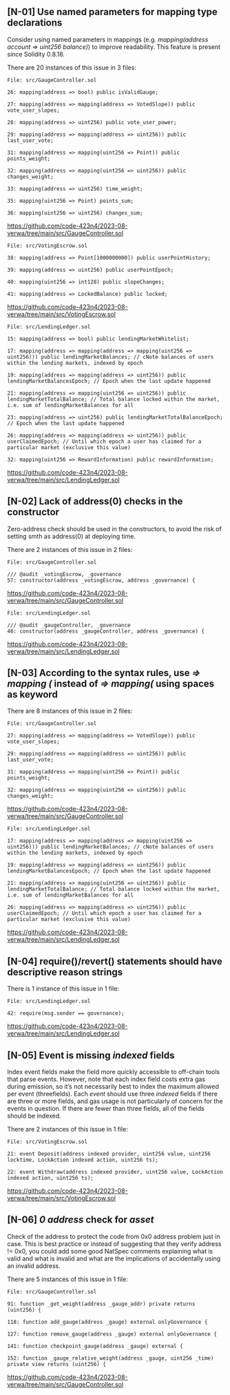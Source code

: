 ## [N-01] Use named parameters for mapping type declarations

Consider using named parameters in mappings (e.g. *mapping(address account => uint256 balance)*) to improve readability. This feature is present since Solidity 0.8.18.

There are 20 instances of this issue in 3 files:

    File: src/GaugeController.sol	

    26: mapping(address => bool) public isValidGauge;

    27: mapping(address => mapping(address => VotedSlope)) public vote_user_slopes;

    28: mapping(address => uint256) public vote_user_power;

    29: mapping(address => mapping(address => uint256)) public last_user_vote;

    31: mapping(address => mapping(uint256 => Point)) public points_weight;

    32: mapping(address => mapping(uint256 => uint256)) public changes_weight;

    33: mapping(address => uint256) time_weight;

    35: mapping(uint256 => Point) points_sum;

    36: mapping(uint256 => uint256) changes_sum;

https://github.com/code-423n4/2023-08-verwa/tree/main/src/GaugeController.sol

    File: src/VotingEscrow.sol	

    38: mapping(address => Point[1000000000]) public userPointHistory;

    39: mapping(address => uint256) public userPointEpoch;

    40: mapping(uint256 => int128) public slopeChanges;

    41: mapping(address => LockedBalance) public locked;

https://github.com/code-423n4/2023-08-verwa/tree/main/src/VotingEscrow.sol

    File: src/LendingLedger.sol	

    15: mapping(address => bool) public lendingMarketWhitelist;

    17: mapping(address => mapping(address => mapping(uint256 => uint256))) public lendingMarketBalances; // cNote balances of users within the lending markets, indexed by epoch

    19: mapping(address => mapping(address => uint256)) public lendingMarketBalancesEpoch; // Epoch when the last update happened

    21: mapping(address => mapping(uint256 => uint256)) public lendingMarketTotalBalance; // Total balance locked within the market, i.e. sum of lendingMarketBalances for all

    23: mapping(address => uint256) public lendingMarketTotalBalanceEpoch; // Epoch when the last update happened

    26: mapping(address => mapping(address => uint256)) public userClaimedEpoch; // Until which epoch a user has claimed for a particular market (exclusive this value)

    32: mapping(uint256 => RewardInformation) public rewardInformation;

https://github.com/code-423n4/2023-08-verwa/tree/main/src/LendingLedger.sol

## [N-02] Lack of address(0) checks in the constructor

Zero-address check should be used in the constructors, to avoid the risk of setting smth as address(0) at deploying time.

There are 2 instances of this issue in 2 files:

    File: src/GaugeController.sol	

    /// @audit _votingEscrow, _governance
    57: constructor(address _votingEscrow, address _governance) {

https://github.com/code-423n4/2023-08-verwa/tree/main/src/GaugeController.sol

    File: src/LendingLedger.sol	

    /// @audit _gaugeController, _governance
    46: constructor(address _gaugeController, address _governance) {

https://github.com/code-423n4/2023-08-verwa/tree/main/src/LendingLedger.sol

## [N-03] According to the syntax rules, use *=> mapping (* instead of *=> mapping(* using spaces as keyword

There are 8 instances of this issue in 2 files:

    File: src/GaugeController.sol	

    27: mapping(address => mapping(address => VotedSlope)) public vote_user_slopes;

    29: mapping(address => mapping(address => uint256)) public last_user_vote;

    31: mapping(address => mapping(uint256 => Point)) public points_weight;

    32: mapping(address => mapping(uint256 => uint256)) public changes_weight;

https://github.com/code-423n4/2023-08-verwa/tree/main/src/GaugeController.sol

    File: src/LendingLedger.sol	

    17: mapping(address => mapping(address => mapping(uint256 => uint256))) public lendingMarketBalances; // cNote balances of users within the lending markets, indexed by epoch

    19: mapping(address => mapping(address => uint256)) public lendingMarketBalancesEpoch; // Epoch when the last update happened

    21: mapping(address => mapping(uint256 => uint256)) public lendingMarketTotalBalance; // Total balance locked within the market, i.e. sum of lendingMarketBalances for all

    26: mapping(address => mapping(address => uint256)) public userClaimedEpoch; // Until which epoch a user has claimed for a particular market (exclusive this value)

https://github.com/code-423n4/2023-08-verwa/tree/main/src/LendingLedger.sol

## [N-04] require()/revert() statements should have descriptive reason strings

There is 1 instance of this issue in 1 file:

    File: src/LendingLedger.sol	

    42: require(msg.sender == governance);

https://github.com/code-423n4/2023-08-verwa/tree/main/src/LendingLedger.sol

## [N-05] Event is missing *indexed* fields

Index event fields make the field more quickly accessible to off-chain tools that parse events. However, note that each index field costs extra gas during emission, so it’s not necessarily best to index the maximum allowed per event (threefields). Each *event* should use three *indexed* fields if there are three or more fields, and gas usage is not particularly of concern for the events in question. If there are fewer than three fields, all of the fields should be indexed.

There are 2 instances of this issue in 1 file:

    File: src/VotingEscrow.sol	

    21: event Deposit(address indexed provider, uint256 value, uint256 locktime, LockAction indexed action, uint256 ts);

    22: event Withdraw(address indexed provider, uint256 value, LockAction indexed action, uint256 ts);

https://github.com/code-423n4/2023-08-verwa/tree/main/src/VotingEscrow.sol

## [N-06] *0 address* check for *asset*

Check of the address to protect the code from 0x0 address problem just in case. This is best practice or instead of suggesting that they verify address != 0x0, you could add some good NatSpec comments explaining what is valid and what is invalid and what are the implications of accidentally using an invalid address.

There are 5 instances of this issue in 1 file:

    File: src/GaugeController.sol	

    91: function _get_weight(address _gauge_addr) private returns (uint256) {

    118: function add_gauge(address _gauge) external onlyGovernance {

    127: function remove_gauge(address _gauge) external onlyGovernance {

    141: function checkpoint_gauge(address _gauge) external {

    152: function _gauge_relative_weight(address _gauge, uint256 _time) private view returns (uint256) {

https://github.com/code-423n4/2023-08-verwa/tree/main/src/GaugeController.sol

